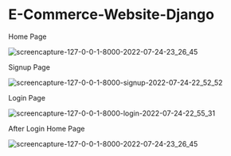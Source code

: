 # E-Commerce-Website-Django
Home Page

![screencapture-127-0-0-1-8000-2022-07-24-23_26_45](https://user-images.githubusercontent.com/98261745/180659937-280eb751-c45f-4944-8785-cbd46cf57832.png)

Signup Page

![screencapture-127-0-0-1-8000-signup-2022-07-24-22_52_52](https://user-images.githubusercontent.com/98261745/180660081-d77cb39c-8bad-449a-a531-50e99d4b3a31.png)

Login Page

![screencapture-127-0-0-1-8000-login-2022-07-24-22_55_31](https://user-images.githubusercontent.com/98261745/180660112-b7cef8b2-f233-4643-8a3c-b6b70248f6b0.png)

After Login Home Page

![screencapture-127-0-0-1-8000-2022-07-24-23_26_45](https://user-images.githubusercontent.com/98261745/180660188-c5beeae0-95af-4b1a-8906-c5b52ea62424.png)

